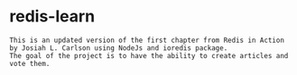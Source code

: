 # redis-learn
    This is an updated version of the first chapter from Redis in Action by Josiah L. Carlson using NodeJs and ioredis package.
    The goal of the project is to have the ability to create articles and vote them. 

